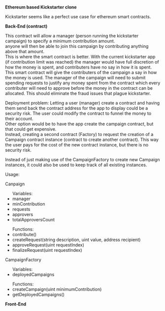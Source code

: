 <p><b>Ethereum based Kickstarter clone</b></p>

<p>Kickstarter seems like a perfect use case for ethereum smart contracts.</p>

<p><b>Back-End (contract)</b></p>
<p>This contract will allow a manager (person running the kickstarter campaign) to specify a minimum contribution amount.
<br /> anyone will then be able to join this campaign by contributing anything above that amount.<br /> This is where
the smart contract is better. With the current kickstarter app (if contribution limit was reached) the manager would have
full discretion of how the money is spent, and contributers have no say in how it is spent. <br />
This smart contract will give the contributers of the campaign a say in how the money is used. The manager of the campaign will
need to submit spending requests to justify any money spent from the contract which every contributer will need to approve before the money in the contract can
be allocated. This should eliminate the fraud issues that plague kickstarter.</p>

<p>Deployment problem: Letting a user (manager) create a contract and having them send back the contract address for the app to display
could be a security risk. The user could modify the contract to funnel the money to their account.<br />
Other option would be to have the app create the campaign contract, but that could get expensive.<br />
Instead, creating a second contract (Factory) to request the creation of a Campaign contract instance (contract to create another contract).
This way the user pays for the cost of the new contract instance, but there is no security risk.</p>
<p>Instead of just making use of the CampaignFactory to create new Campaign instances, it could also be used to
keep track of all existing instances.</p>

<p>Usage:</p>

<p>Canpaign</p>
<ul>
<uh>Variables:</uh>
	<li>manager</li>
	<li>minContribution</li>
	<li>requests</li>
    <li>approvers</li>
    <li>totalApproversCount</li>
</ul>
<ul>
<uh>Functions:</uh>
	<li>contribute()</li>
	<li>createRequest(string description, uint value, address recipient)</li>
	<li>approveRequest(uint requestIndex)</li>
    <li>finalizeRequest(uint requestIndex)</li>
</ul>

<p>CampaignFactory</p>
<ul>
<uh>Variables:</uh>
	<li>deployedCampaigns</li>
</ul>
<ul>
<uh>Functions:</uh>
	<li>createCampaign(uint minimumContribution) </li>
	<li>getDeployedCampaigns()</li>
</ul>

<p><b>Front-End</b></p>

<p></p>
